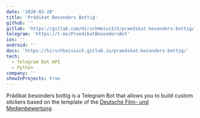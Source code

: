 ```yaml
---
date: '2020-03-20'
title: 'Prädikat Besonders Bottig'
github: ''
gitlab: 'https://gitlab.com/HirschHeissIch/praedikat-besonders-bottig/'
telegram: 'https://t.me/PraedikatBesondersBot'
ios: ''
android: ''
docs: 'https://hirschheissich.gitlab.io/praedikat-besonders-bottig/'
tech:
  - Telegram Bot API
  - Python
company: ''
showInProjects: true
---
```


Prädikat besonders bottig is a Telegram Bot that allows you to build custom stickers based on the template of the [Deutsche Film- und Medienbewertung](https://www.fbw-filmbewertung.com/).
